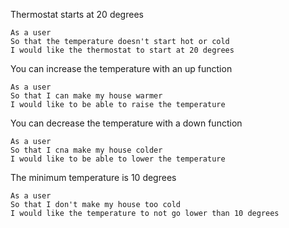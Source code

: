 Thermostat starts at 20 degrees

```
As a user
So that the temperature doesn't start hot or cold
I would like the thermostat to start at 20 degrees
```

You can increase the temperature with an up function

```
As a user
So that I can make my house warmer
I would like to be able to raise the temperature
```

You can decrease the temperature with a down function

```
As a user
So that I cna make my house colder
I would like to be able to lower the temperature
```

The minimum temperature is 10 degrees

```
As a user
So that I don't make my house too cold
I would like the temperature to not go lower than 10 degrees
```